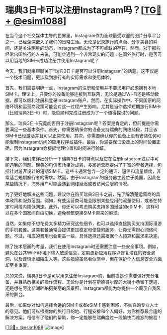 # 瑞典3日卡可以注册Instagram吗？[[TG💪+ @esim1088](https://t.me/s/esim1088)]

在当今这个社交媒体主导的世界里，Instagram作为全球最受欢迎的图片分享平台之一，已经深深嵌入了我们的日常生活。无论是记录旅行的点滴、分享美食的瞬间，还是关注明星的动态，Instagram都成为了不可或缺的存在。然而，对于那些经常出国旅行的人来说，可能会遇到一个非常现实的问题：在国外旅行时，是否可以用当地的SIM卡成功注册并使用Instagram呢？

今天，我们就来聊聊关于“瑞典3日卡是否可以注册Instagram”的话题。这不仅是一个技术问题，更涉及到旅行者的实际需求和使用体验。

首先，我们需要明确一点，Instagram的注册和使用并不要求用户必须拥有本地SIM卡。理论上，只要你的设备能够连接到互联网，无论是通过Wi-Fi还是移动数据，都可以顺利注册和登录Instagram账户。然而，在实际操作中，不同国家的网络环境和运营商政策可能会对这一过程产生影响。尤其是当你选择短期旅行SIM卡（比如瑞典3日卡）时，能否顺利完成注册成为了一个值得探讨的问题。

那么，瑞典3日卡究竟能否用于注册Instagram呢？答案是肯定的，但前提是你需要满足一些基本条件。首先，你需要确保你的设备支持瑞典的网络频段，并且该SIM卡已经激活并且可以正常使用。其次，你需要确认你的设备上没有安装任何可能限制Instagram访问的应用程序或插件。最后，你需要保证设备上的时间设置正确，因为Instagram会根据地理位置和时间进行验证。

接下来，我们来详细分析一下瑞典3日卡的特点以及它在注册Instagram过程中可能遇到的问题。瑞典的电信市场相对成熟，多家运营商提供了丰富的套餐选择，包括针对游客设计的短期SIM卡。这些卡通常包含一定的通话、短信和流量额度，非常适合短期旅行者的需求。然而，由于Instagram的服务器主要位于美国，因此在某些情况下，海外用户可能会遇到网络延迟或者访问受限的情况。

为了更好地解决这些问题，建议你在购买瑞典3日卡之前，先了解清楚运营商的具体政策和服务范围。例如，有些运营商可能会限制某些应用的流量使用，或者在特定时间段内降低网速。此外，你还可以考虑购买支持多国漫游的eSIM卡，这样可以在多个国家间自由切换，避免频繁更换SIM卡带来的麻烦。

当然，如果你不想花费太多精力研究这些细节，也可以选择直接购买支持国际漫游的手机套餐。这类套餐通常会提供更加稳定和便捷的服务，让你无需担心网络问题。不过，相应的费用也会更高一些，具体选择还需根据个人预算和需求来决定。

除了技术层面的考量，我们在使用Instagram时还需要注意一些安全事项。例如，避免在公共Wi-Fi环境下输入敏感信息，定期更新应用程序以修复潜在的安全漏洞，以及谨慎添加陌生人等。这些措施虽然看似简单，但在保护个人信息安全方面却至关重要。

总的来说，瑞典3日卡是可以用来注册Instagram的，但前提是你需要做好充分准备，并且熟悉相关的操作流程。无论你是计划在斯德哥尔摩的大街小巷留下足迹，还是想在阿比斯湖畔拍摄美丽的风景照，Instagram都能为你提供一个展示自我风采的舞台。

最后，如果你对如何选择合适的SIM卡或者eSIM卡感到困惑，不妨咨询专业人士的意见。他们可以根据你的旅行目的地、行程安排和个人偏好，为你推荐最合适的解决方案。相信有了他们的帮助，你一定能够在瑞典度过一段愉快而难忘的旅程！

[[TG💪+ @esim1088](https://t.me/s/esim1088) ![Image](https://i.postimg.cc/4NQfJmqS/Snipaste-2025-05-13-00-14-12.png)]
